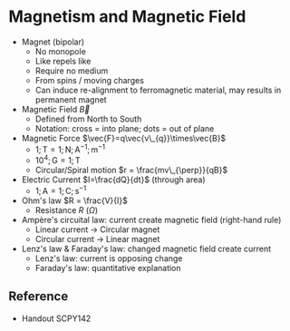 # Magnetism and Magnetic Field

* Magnet (bipolar)
  * No monopole
  * Like repels like
  * Require no medium
  * From spins / moving charges
  * Can induce re-alignment to ferromagnetic material, may results in permanent magnet
* Magnetic Field $\vec{B}$
  * Defined from North to South
  * Notation: cross = into plane; dots = out of plane
* Magnetic Force $\vec{F}=q\vec{v\_{q}}\times\vec{B}$
  * $1;\text{T}=1;\text{N};\text{A}^{-1};\text{m}^{-1}$
  * $10^{4};\text{G}=1;\text{T}$
  * Circular/Spiral motion $r = \frac{mv\_{\perp}}{qB}$
* Electric Current $I=\frac{dQ}{dt}$ (through area)
  * $1;\text{A}=1;\text{C};\text{s}^{-1}$
* Ohm's law $R = \frac{V}{I}$
  * Resistance $R$ ($\Omega$)
* Ampère's circuital law: current create magnetic field (right-hand rule)
  * Linear current → Circular magnet
  * Circular current → Linear magnet
* Lenz's law & Faraday's law: changed magnetic field create current
  * Lenz's law: current is opposing change
  * Faraday's law: quantitative explanation

## Reference

* Handout SCPY142
